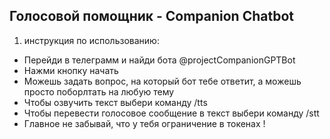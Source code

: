 Голосовой помощник - Companion Chatbot
- 
1. инструкция по использованию:
- Перейди в телеграмм и найди бота @projectCompanionGPTBot
- Нажми кнопку начать 
- Можешь задать вопрос, на который бот тебе ответит, а можешь просто поборлтать на любую тему
- Чтобы озвучить текст выбери команду /tts
- Чтобы перевести голосовое сообщение в текст выбери команду /stt
- Главное не забывай, что у тебя ограничение в токенах !

